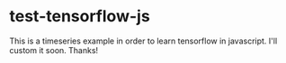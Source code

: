 # test-tensorflow-js
This is a timeseries example in order to learn tensorflow in javascript. I'll custom it soon. Thanks!
